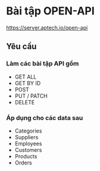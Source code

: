 # Bài tập OPEN-API

<https://server.aptech.io/open-api>

## Yêu cầu

### Làm các bài tập API gồm

- GET ALL
- GET BY ID
- POST
- PUT / PATCH
- DELETE

### Áp dụng cho các data sau

- Categories
- Suppliers
- Employees
- Customers
- Products
- Orders
